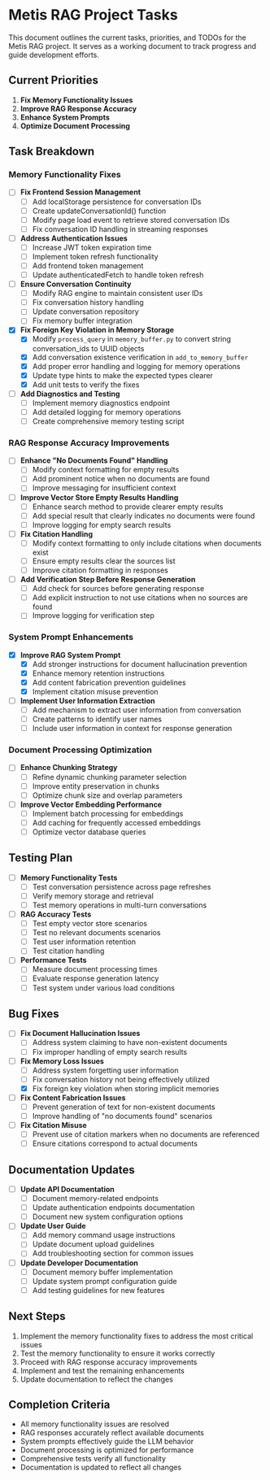 # Metis RAG Project Tasks

This document outlines the current tasks, priorities, and TODOs for the Metis RAG project. It serves as a working document to track progress and guide development efforts.

## Current Priorities

1. **Fix Memory Functionality Issues**
2. **Improve RAG Response Accuracy**
3. **Enhance System Prompts**
4. **Optimize Document Processing**

## Task Breakdown

### Memory Functionality Fixes

- [ ] **Fix Frontend Session Management**
  - [ ] Add localStorage persistence for conversation IDs
  - [ ] Create updateConversationId() function
  - [ ] Modify page load event to retrieve stored conversation IDs
  - [ ] Fix conversation ID handling in streaming responses

- [ ] **Address Authentication Issues**
  - [ ] Increase JWT token expiration time
  - [ ] Implement token refresh functionality
  - [ ] Add frontend token management
  - [ ] Update authenticatedFetch to handle token refresh

- [ ] **Ensure Conversation Continuity**
  - [ ] Modify RAG engine to maintain consistent user IDs
  - [ ] Fix conversation history handling
  - [ ] Update conversation repository
  - [ ] Fix memory buffer integration

- [x] **Fix Foreign Key Violation in Memory Storage**
  - [x] Modify `process_query` in `memory_buffer.py` to convert string conversation_ids to UUID objects
  - [x] Add conversation existence verification in `add_to_memory_buffer`
  - [x] Add proper error handling and logging for memory operations
  - [x] Update type hints to make the expected types clearer
  - [x] Add unit tests to verify the fixes

- [ ] **Add Diagnostics and Testing**
  - [ ] Implement memory diagnostics endpoint
  - [ ] Add detailed logging for memory operations
  - [ ] Create comprehensive memory testing script

### RAG Response Accuracy Improvements

- [ ] **Enhance "No Documents Found" Handling**
  - [ ] Modify context formatting for empty results
  - [ ] Add prominent notice when no documents are found
  - [ ] Improve messaging for insufficient context

- [ ] **Improve Vector Store Empty Results Handling**
  - [ ] Enhance search method to provide clearer empty results
  - [ ] Add special result that clearly indicates no documents were found
  - [ ] Improve logging for empty search results

- [ ] **Fix Citation Handling**
  - [ ] Modify context formatting to only include citations when documents exist
  - [ ] Ensure empty results clear the sources list
  - [ ] Improve citation formatting in responses

- [ ] **Add Verification Step Before Response Generation**
  - [ ] Add check for sources before generating response
  - [ ] Add explicit instruction to not use citations when no sources are found
  - [ ] Improve logging for verification step

### System Prompt Enhancements

- [x] **Improve RAG System Prompt**
  - [x] Add stronger instructions for document hallucination prevention
  - [x] Enhance memory retention instructions
  - [x] Add content fabrication prevention guidelines
  - [x] Implement citation misuse prevention

- [ ] **Implement User Information Extraction**
  - [ ] Add mechanism to extract user information from conversation
  - [ ] Create patterns to identify user names
  - [ ] Include user information in context for response generation

### Document Processing Optimization

- [ ] **Enhance Chunking Strategy**
  - [ ] Refine dynamic chunking parameter selection
  - [ ] Improve entity preservation in chunks
  - [ ] Optimize chunk size and overlap parameters

- [ ] **Improve Vector Embedding Performance**
  - [ ] Implement batch processing for embeddings
  - [ ] Add caching for frequently accessed embeddings
  - [ ] Optimize vector database queries

## Testing Plan

- [ ] **Memory Functionality Tests**
  - [ ] Test conversation persistence across page refreshes
  - [ ] Verify memory storage and retrieval
  - [ ] Test memory operations in multi-turn conversations

- [ ] **RAG Accuracy Tests**
  - [ ] Test empty vector store scenarios
  - [ ] Test no relevant documents scenarios
  - [ ] Test user information retention
  - [ ] Test citation handling

- [ ] **Performance Tests**
  - [ ] Measure document processing times
  - [ ] Evaluate response generation latency
  - [ ] Test system under various load conditions

## Bug Fixes

- [ ] **Fix Document Hallucination Issues**
  - [ ] Address system claiming to have non-existent documents
  - [ ] Fix improper handling of empty search results

- [ ] **Fix Memory Loss Issues**
  - [ ] Address system forgetting user information
  - [ ] Fix conversation history not being effectively utilized
  - [x] Fix foreign key violation when storing implicit memories

- [ ] **Fix Content Fabrication Issues**
  - [ ] Prevent generation of text for non-existent documents
  - [ ] Improve handling of "no documents found" scenarios

- [ ] **Fix Citation Misuse**
  - [ ] Prevent use of citation markers when no documents are referenced
  - [ ] Ensure citations correspond to actual documents

## Documentation Updates

- [ ] **Update API Documentation**
  - [ ] Document memory-related endpoints
  - [ ] Update authentication endpoints documentation
  - [ ] Document new system configuration options

- [ ] **Update User Guide**
  - [ ] Add memory command usage instructions
  - [ ] Update document upload guidelines
  - [ ] Add troubleshooting section for common issues

- [ ] **Update Developer Documentation**
  - [ ] Document memory buffer implementation
  - [ ] Update system prompt configuration guide
  - [ ] Add testing guidelines for new features

## Next Steps

1. Implement the memory functionality fixes to address the most critical issues
2. Test the memory functionality to ensure it works correctly
3. Proceed with RAG response accuracy improvements
4. Implement and test the remaining enhancements
5. Update documentation to reflect the changes

## Completion Criteria

- All memory functionality issues are resolved
- RAG responses accurately reflect available documents
- System prompts effectively guide the LLM behavior
- Document processing is optimized for performance
- Comprehensive tests verify all functionality
- Documentation is updated to reflect all changes